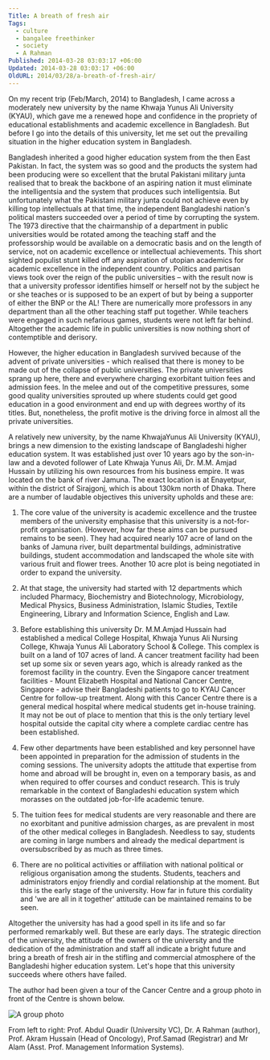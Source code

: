 ```yaml
---
Title: A breath of fresh air
Tags:
  - culture
  - bangalee freethinker
  - society
  - A Rahman
Published: 2014-03-28 03:03:17 +06:00
Updated: 2014-03-28 03:03:17 +06:00
OldURL: 2014/03/28/a-breath-of-fresh-air/
---
```


On my recent trip (Feb/March, 2014) to Bangladesh, I came across a moderately new university by the name Khwaja Yunus Ali University (KYAU), which gave me a renewed hope and confidence in the propriety of educational establishments and academic excellence in Bangladesh. But before I go into the details of this university, let me set out the prevailing situation in the higher education system in Bangladesh. 

Bangladesh inherited a good higher education system from the then East Pakistan. In fact, the system was so good and the products the system had been producing were so excellent that the brutal Pakistani military junta realised that to break the backbone of an aspiring nation it must eliminate the intelligentsia and the system that produces such intelligentsia. But unfortunately what the Pakistani military junta could not achieve even by killing top intellectuals at that time, the independent Bangladeshi nation's political masters succeeded over a period of time by corrupting the system. The 1973 directive that the chairmanship of a department in public universities would be rotated among the teaching staff and the professorship would be available on a democratic basis and on the length of service, not on academic excellence or intellectual achievements. This short sighted populist stunt killed off any aspiration of utopian academics for academic excellence in the independent country. Politics and partisan views took over the reign of the public universities – with the result now is that a university professor identifies himself or herself not by the subject he or she teaches or is supposed to be an expert of but by being a supporter of either the BNP or the AL! There are numerically more professors in any department than all the other teaching staff put together. While teachers were engaged in such nefarious games, students were not left far behind. Altogether the academic life in public universities is now nothing short of contemptible and derisory.

However, the higher education in Bangladesh survived because of the advent of private universities - which realised that there is money to be made out of the collapse of public universities. The private universities sprang up here, there and everywhere charging exorbitant tuition fees and admission fees.  In the melee and out of the competitive pressures, some good quality universities sprouted up where students could get good education in a good environment and end up with degrees worthy of its titles. But, nonetheless, the profit motive is the driving force in almost all the private universities.

A relatively new university, by the name KhwajaYunus Ali University (KYAU), brings a new dimension to the existing landscape of Bangladeshi higher education system. It was established just over 10 years ago by the son-in-law and a devoted follower of Late Khwaja Yunus Ali, Dr. M.M. Amjad Hussain by utilizing his own resources from his business empire. It was located on the bank of river Jamuna. The exact location is at Enayetpur, within the district of Sirajgonj, which is about 130km north of Dhaka. There are a number of laudable objectives this university upholds and these are:

1.	The core value of the university is academic excellence and the trustee members of the university emphasise that this university is a not-for-profit organisation.  (However, how far these aims can be pursued remains to be seen). They had acquired nearly 107 acre of land on the banks of Jamuna river, built departmental buildings, administrative buildings, student accommodation and landscaped the whole site with various fruit and flower trees. Another 10 acre plot is being negotiated in order to expand the university. 

2.	At that stage, the university had started with 12 departments which included Pharmacy, Biochemistry and Biotechnology, Microbiology, Medical Physics, Business Administration, Islamic Studies, Textile Engineering, Library and Information Science, English and Law.

3.	Before establishing this university Dr. M.M.Amjad Hussain had established a medical College Hospital, Khwaja Yunus Ali Nursing College, Khwaja Yunus Ali Laboratory School &amp; College. This complex is built on a land of 107 acres of land. A cancer treatment facility had been set up some six or seven years ago, which is already ranked as the foremost facility in the country. Even the Singapore cancer treatment facilities - Mount Elizabeth Hospital and National Cancer Centre, Singapore - advise their Bangladeshi patients to go to KYAU Cancer Centre for follow-up treatment. Along with this Cancer Centre there is a general medical hospital where medical students get in-house training. It may not be out of place to mention that this is the only tertiary level hospital outside the capital city where a complete cardiac centre has been established.

4.	Few other departments have been established and key personnel have been appointed in preparation for the admission of students in the coming sessions. The university adopts the attitude that expertise from home and abroad will be brought in, even on a temporary basis, as and when required to offer courses and conduct research. This is truly remarkable in the context of Bangladeshi education system which morasses on the outdated job-for-life academic tenure. 

5.	The tuition fees for medical students are very reasonable and there are no exorbitant and punitive admission charges, as are prevalent in most of the other medical colleges in Bangladesh. Needless to say, students are coming in large numbers and already the medical department is oversubscribed by as much as three times.

6.	There are no political activities or affiliation with national political or religious organisation among the students. Students, teachers and administrators enjoy friendly and cordial relationship at the moment. But this is the early stage of the university. How far in future this cordiality and 'we are all in it together' attitude can be maintained remains to be seen.




Altogether the university has had a good spell in its life and so far performed remarkably well. But these are early days. The strategic direction of the university, the attitude of the owners of the university and the dedication of the administration and staff all indicate a bright future and bring a breath of fresh air in the stifling and commercial atmosphere of the Bangladeshi higher education system. Let's hope that this university succeeds where others have failed.

The author had been given a tour of the Cancer Centre and a group photo in front of the Centre is shown below.



<img src="https://https://uk-mg-bt.mail.yahoo.com/neo/launch?.partner=bt-1&amp;.rand=eahu720i0e2rb#mail" alt="A group photo" />
 

From left to right: Prof. Abdul Quadir (University VC), Dr. A Rahman (author), Prof. Akram Hussain (Head of Oncology), Prof.Samad (Registrar) and Mr Alam (Asst. Prof. Management Information Systems).


